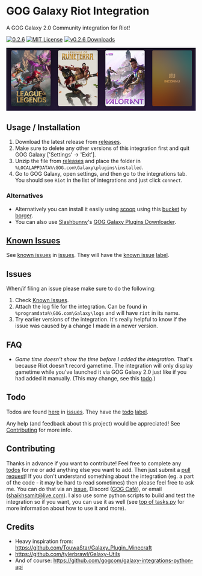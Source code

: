 # GOG Galaxy Riot Integration

A GOG Galaxy 2.0 Community integration for Riot!

[![0.2.6](https://img.shields.io/badge/version-0.2.6-blue)](https://github.com/BellezaEmporium/galaxy-riot-integration/releases/tag/0.2.6)
[![MIT License](https://img.shields.io/github/license/BellezaEmporium/galaxy-riot-integration)](https://github.com/BellezaEmporium/galaxy-riot-integration/blob/master/LICENSE)
[![v0.2.6 Downloads](https://img.shields.io/github/downloads/BellezaEmporium/galaxy-riot-integration/0.2.6/total.svg)](https://github.com/BellezaEmporium/galaxy-riot-integration/releases/tag/0.2.6)

![games_example](https://raw.githubusercontent.com/BellezaEmporium/galaxy-riot-integration/master/screenshot.png)

## Usage / Installation

1. Download the latest release from [releases](https://github.com/BellezaEmporium/galaxy-riot-integration/releases).
2. Make sure to delete any other versions of this integration first and quit GOG Galaxy ['Settings' -> 'Exit'].
3. Unzip the file from [releases](https://github.com/BellezaEmporium/gog-riot-integration/releases) and place the folder in `%LOCALAPPDATA%\GOG.com\Galaxy\plugins\installed`.
4. Go to GOG Galaxy, open settings, and then go to the integrations tab. You should see `Riot` in the list of integrations and just click `connect`.

### Alternatives

- Alternatively you can install it easily using [scoop](https://scoop.sh/) using this [bucket](https://github.com/borger/scoop-galaxy-integrations) by [borger](https://github.com/borger).
- You can also use [Slashbunny](https://github.com/Slashbunny)'s [GOG Galaxy Plugins Downloader](https://github.com/Slashbunny/gog-galaxy-plugin-downloader).

## [Known Issues](https://github.com/BellezaEmporium/galaxy-riot-integration/issues?q=label%3A%22known+issue%22+)

See [known issues](https://github.com/BellezaEmporium/galaxy-riot-integration/issues?q=label%3A%22known+issue%22+) in [issues](https://github.com/BellezaEmporium/galaxy-riot-integration/issues). They will have the [known issue](https://github.com/BellezaEmporium/galaxy-riot-integration/issues?q=label%3A%22known+issue%22+) [label](https://github.com/BellezaEmporium/galaxy-riot-integration/labels).

## Issues

When/if filing an issue please make sure to do the following:

1. Check [Known Issues](#known-issues).
2. Attach the log file for the integration. Can be found in `%programdata%\GOG.com\Galaxy\logs` and will have `riot` in its name.
3. Try earlier versions of the integration. It's really helpful to know if the issue was caused by a change I made in a newer version.

## FAQ

- _Game time doesn't show the time before I added the integration._
  That's because Riot doesn't record gametime. The integration will only display gametime while you've launched it via GOG Galaxy 2.0 just like if you had added it manually. (This may change, see this [todo](https://github.com/BellezaEmporium/galaxy-riot-integration/issues/7).)

## Todo

Todos are found [here](https://github.com/BellezaEmporium/galaxy-riot-integration/labels/todo) in [issues](https://github.com/BellezaEmporium/galaxy-riot-integration/issues). They have the [todo](https://github.com/BellezaEmporium/galaxy-riot-integration/labels/todo) [label](https://github.com/BellezaEmporium/galaxy-riot-integration/labels).

Any help (and feedback about this project) would be appreciated! See [Contributing](#contributing) for more info.

## Contributing

Thanks in advance if you want to contribute! Feel free to complete any [todos](#todo) for me or add anything else you want to add. Then just submit a [pull request](https://github.com/BellezaEmporium/galaxy-riot-integration/pulls)! If you don't understand something about the integration (eg. a part of the code - it may be hard to read sometimes) then please feel free to ask me. You can do that via an [issue](https://github.com/BellezaEmporium/galaxy-riot-integration/issues/new), Discord ([GOG Café](https://discord.gg/bT2HJ9k)), or email (shaikhsamit@live.com). I also use some python scripts to build and test the integration so if you want, you can use it as well (see [top of tasks.py](tasks.py#L1-L10) for more information about how to use it and more).

## Credits

- Heavy inspiration from: <https://github.com/TouwaStar/Galaxy_Plugin_Minecraft>
- <https://github.com/tylerbrawl/Galaxy-Utils>
- And of course: <https://github.com/gogcom/galaxy-integrations-python-api>
